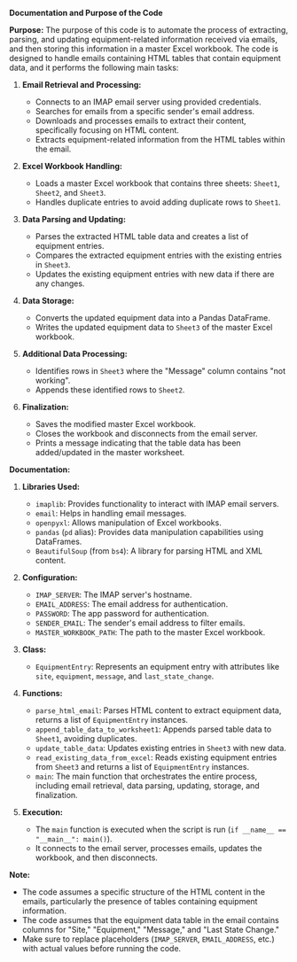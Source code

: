 **Documentation and Purpose of the Code**

**Purpose:**
The purpose of this code is to automate the process of extracting, parsing, and updating equipment-related information received via emails, and then storing this information in a master Excel workbook. The code is designed to handle emails containing HTML tables that contain equipment data, and it performs the following main tasks:

1. **Email Retrieval and Processing:**
   - Connects to an IMAP email server using provided credentials.
   - Searches for emails from a specific sender's email address.
   - Downloads and processes emails to extract their content, specifically focusing on HTML content.
   - Extracts equipment-related information from the HTML tables within the email.

2. **Excel Workbook Handling:**
   - Loads a master Excel workbook that contains three sheets: `Sheet1`, `Sheet2`, and `Sheet3`.
   - Handles duplicate entries to avoid adding duplicate rows to `Sheet1`.

3. **Data Parsing and Updating:**
   - Parses the extracted HTML table data and creates a list of equipment entries.
   - Compares the extracted equipment entries with the existing entries in `Sheet3`.
   - Updates the existing equipment entries with new data if there are any changes.

4. **Data Storage:**
   - Converts the updated equipment data into a Pandas DataFrame.
   - Writes the updated equipment data to `Sheet3` of the master Excel workbook.

5. **Additional Data Processing:**
   - Identifies rows in `Sheet3` where the "Message" column contains "not working".
   - Appends these identified rows to `Sheet2`.

6. **Finalization:**
   - Saves the modified master Excel workbook.
   - Closes the workbook and disconnects from the email server.
   - Prints a message indicating that the table data has been added/updated in the master worksheet.

**Documentation:**

1. **Libraries Used:**
   - `imaplib`: Provides functionality to interact with IMAP email servers.
   - `email`: Helps in handling email messages.
   - `openpyxl`: Allows manipulation of Excel workbooks.
   - `pandas` (`pd` alias): Provides data manipulation capabilities using DataFrames.
   - `BeautifulSoup` (from `bs4`): A library for parsing HTML and XML content.

2. **Configuration:**
   - `IMAP_SERVER`: The IMAP server's hostname.
   - `EMAIL_ADDRESS`: The email address for authentication.
   - `PASSWORD`: The app password for authentication.
   - `SENDER_EMAIL`: The sender's email address to filter emails.
   - `MASTER_WORKBOOK_PATH`: The path to the master Excel workbook.

3. **Class:**
   - `EquipmentEntry`: Represents an equipment entry with attributes like `site`, `equipment`, `message`, and `last_state_change`.

4. **Functions:**
   - `parse_html_email`: Parses HTML content to extract equipment data, returns a list of `EquipmentEntry` instances.
   - `append_table_data_to_worksheet1`: Appends parsed table data to `Sheet1`, avoiding duplicates.
   - `update_table_data`: Updates existing entries in `Sheet3` with new data.
   - `read_existing_data_from_excel`: Reads existing equipment entries from `Sheet3` and returns a list of `EquipmentEntry` instances.
   - `main`: The main function that orchestrates the entire process, including email retrieval, data parsing, updating, storage, and finalization.

5. **Execution:**
   - The `main` function is executed when the script is run (`if __name__ == "__main__": main()`).
   - It connects to the email server, processes emails, updates the workbook, and then disconnects.

**Note:**
- The code assumes a specific structure of the HTML content in the emails, particularly the presence of tables containing equipment information.
- The code assumes that the equipment data table in the email contains columns for "Site," "Equipment," "Message," and "Last State Change."
- Make sure to replace placeholders (`IMAP_SERVER`, `EMAIL_ADDRESS`, etc.) with actual values before running the code.
